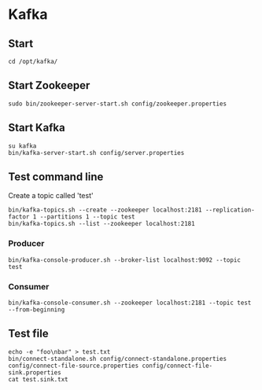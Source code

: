 # Kafka

## Start

	cd /opt/kafka/

## Start Zookeeper

	sudo bin/zookeeper-server-start.sh config/zookeeper.properties

## Start Kafka

	su kafka
	bin/kafka-server-start.sh config/server.properties

## Test command line

Create a topic called 'test'

	bin/kafka-topics.sh --create --zookeeper localhost:2181 --replication-factor 1 --partitions 1 --topic test
	bin/kafka-topics.sh --list --zookeeper localhost:2181

### Producer

	bin/kafka-console-producer.sh --broker-list localhost:9092 --topic test

### Consumer

	bin/kafka-console-consumer.sh --zookeeper localhost:2181 --topic test --from-beginning

## Test file

	echo -e "foo\nbar" > test.txt
	bin/connect-standalone.sh config/connect-standalone.properties config/connect-file-source.properties config/connect-file-sink.properties
	cat test.sink.txt

